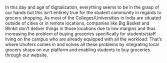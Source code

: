 In this day and age of digitalization, everything seems to be
in the grasp of our hands but this isn’t entirely true for the
student community in regards to grocery shopping. As most
of the Colleges/Universities in India are situated outside of
cities or in remote locations, companies like Big Basket and
Blinkit don’t deliver things in those locations due to low margins
and thus increasing the problem of buying groceries specifically
for students/staff living on the campus who are already equipped
with all the workload. That’s where Unofers comes in and solves
all these problems by integrating local grocery shops on our platform
and enabling students to buy groceries through our website.
